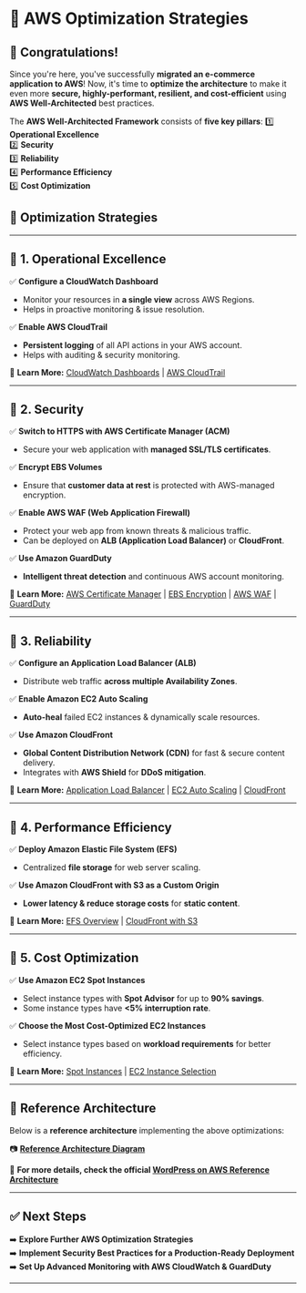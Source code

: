 # **🔹 AWS Optimization Strategies**

## **🎉 Congratulations!**
Since you're here, you've successfully **migrated an e-commerce application to AWS**! Now, it's time to **optimize the architecture** to make it even more **secure, highly-performant, resilient, and cost-efficient** using **AWS Well-Architected** best practices.

The **AWS Well-Architected Framework** consists of **five key pillars**:
1️⃣ **Operational Excellence**  
2️⃣ **Security**  
3️⃣ **Reliability**  
4️⃣ **Performance Efficiency**  
5️⃣ **Cost Optimization**  

## **🚀 Optimization Strategies**

---

## **🔹 1. Operational Excellence**
✅ **Configure a CloudWatch Dashboard**  
   - Monitor your resources in **a single view** across AWS Regions.  
   - Helps in proactive monitoring & issue resolution.  
   
✅ **Enable AWS CloudTrail**  
   - **Persistent logging** of all API actions in your AWS account.  
   - Helps with auditing & security monitoring.  

📖 **Learn More:** [CloudWatch Dashboards](https://docs.aws.amazon.com/AmazonCloudWatch/latest/monitoring/CloudWatch_Dashboards.html) | [AWS CloudTrail](https://docs.aws.amazon.com/awscloudtrail/latest/userguide/cloudtrail-create-a-trail-using-the-console-first-time.html)  

---

## **🔹 2. Security**
✅ **Switch to HTTPS with AWS Certificate Manager (ACM)**  
   - Secure your web application with **managed SSL/TLS certificates**.  

✅ **Encrypt EBS Volumes**  
   - Ensure that **customer data at rest** is protected with AWS-managed encryption.  

✅ **Enable AWS WAF (Web Application Firewall)**  
   - Protect your web app from known threats & malicious traffic.  
   - Can be deployed on **ALB (Application Load Balancer)** or **CloudFront**.  

✅ **Use Amazon GuardDuty**  
   - **Intelligent threat detection** and continuous AWS account monitoring.  

📖 **Learn More:** [AWS Certificate Manager](https://docs.aws.amazon.com/acm/latest/userguide/gs-acm-request-public.html) | [EBS Encryption](https://docs.aws.amazon.com/AWSEC2/latest/UserGuide/EBSEncryption.html) | [AWS WAF](https://docs.aws.amazon.com/waf/latest/developerguide/what-is-aws-waf.html) | [GuardDuty](https://docs.aws.amazon.com/guardduty/latest/ug/what-is-guardduty.html)  

---

## **🔹 3. Reliability**
✅ **Configure an Application Load Balancer (ALB)**  
   - Distribute web traffic **across multiple Availability Zones**.  

✅ **Enable Amazon EC2 Auto Scaling**  
   - **Auto-heal** failed EC2 instances & dynamically scale resources.  

✅ **Use Amazon CloudFront**  
   - **Global Content Distribution Network (CDN)** for fast & secure content delivery.  
   - Integrates with **AWS Shield** for **DDoS mitigation**.  

📖 **Learn More:** [Application Load Balancer](https://docs.aws.amazon.com/elasticloadbalancing/latest/application/introduction.html) | [EC2 Auto Scaling](https://docs.aws.amazon.com/autoscaling/ec2/userguide/what-is-amazon-ec2-auto-scaling.html) | [CloudFront](https://docs.aws.amazon.com/AmazonCloudFront/latest/DeveloperGuide/Introduction.html)  

---

## **🔹 4. Performance Efficiency**
✅ **Deploy Amazon Elastic File System (EFS)**  
   - Centralized **file storage** for web server scaling.  

✅ **Use Amazon CloudFront with S3 as a Custom Origin**  
   - **Lower latency & reduce storage costs** for **static content**.  

📖 **Learn More:** [EFS Overview](https://docs.aws.amazon.com/efs/latest/ug/whatisefs.html) | [CloudFront with S3](https://docs.aws.amazon.com/AmazonCloudFront/latest/DeveloperGuide/DownloadDistS3AndCustomOrigins.html)  

---

## **🔹 5. Cost Optimization**
✅ **Use Amazon EC2 Spot Instances**  
   - Select instance types with **Spot Advisor** for up to **90% savings**.  
   - Some instance types have **<5% interruption rate**.  

✅ **Choose the Most Cost-Optimized EC2 Instances**  
   - Select instance types based on **workload requirements** for better efficiency.  

📖 **Learn More:** [Spot Instances](https://aws.amazon.com/ec2/spot/) | [EC2 Instance Selection](https://docs.aws.amazon.com/AWSEC2/latest/UserGuide/instance-types.html)  

---

## **📌 Reference Architecture**
Below is a **reference architecture** implementing the above optimizations:

📷 **[Reference Architecture Diagram](./images/aws-optimized-architecture.png)**  

🔗 **For more details, check the official [WordPress on AWS Reference Architecture](https://aws.amazon.com/quickstart/architecture/wordpress/)**  

---

## **✅ Next Steps**
➡️ **Explore Further AWS Optimization Strategies**  
➡️ **Implement Security Best Practices for a Production-Ready Deployment**  
➡️ **Set Up Advanced Monitoring with AWS CloudWatch & GuardDuty**  

---
